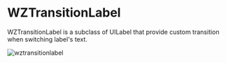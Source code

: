 WZTransitionLabel
=================

WZTransitionLabel is a subclass of UILabel that provide custom transition when switching label's text.

![wztransitionlabel](https://cloud.githubusercontent.com/assets/3296551/4230557/b290b576-3985-11e4-9acf-73b34d12a3d0.gif)